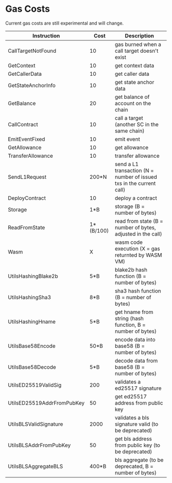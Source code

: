 # Gas Costs

Current gas costs are still experimental and will change.

| Instruction                | Cost      | Description                                                          |
| -------------------------- |-----------|----------------------------------------------------------------------|
| CallTargetNotFound         | 10        | gas burned when a call target doesn't exist                          |
| GetContext                 | 10        | get context data                                                     |
| GetCallerData              | 10        | get caller data                                                      |
| GetStateAnchorInfo         | 10        | get state anchor data                                                |
| GetBalance                 | 20        | get balance of account on the chain                                  |
| CallContract               | 10        | call a target (another SC in the same chain)                         |
| EmitEventFixed             | 10        | emit event                                                           |
| GetAllowance               | 10        | get allowance                                                        |
| TransferAllowance          | 10        | transfer allowance                                                   |
| SendL1Request              | 200*N     | send a L1 transaction (N = number of issued txs in the current call) |
| DeployContract             | 10        | deploy a contract                                                    |
| Storage                    | 1*B       | storage (B = number of bytes)                                        |
| ReadFromState              | 1*(B/100) | read from state (B = number of bytes, adjusted in the call)          |
| Wasm                       | X         | wasm code execution (X = gas returnted by WASM VM)                   |
| UtilsHashingBlake2b        | 5*B       | blake2b hash function (B = number of bytes)                          |
| UtilsHashingSha3           | 8*B       | sha3 hash function (B = number of bytes)                             |
| UtilsHashingHname          | 5*B       | get hname from string (hash function, B = number of bytes)           |
| UtilsBase58Encode          | 50*B      | encode data into base58 (B = number of bytes)                        |
| UtilsBase58Decode          | 5*B       | decode data from base58 (B = number of bytes)                        |
| UtilsED25519ValidSig       | 200       | validates a ed25517 signature                                        |
| UtilsED25519AddrFromPubKey | 50        | get ed25517 address from public key                                  |
| UtilsBLSValidSignature     | 2000      | validates a bls signature valid (to be deprecated)                   |
| UtilsBLSAddrFromPubKey     | 50        | get bls address from public key (to be deprecated)                   |
| UtilsBLSAggregateBLS       | 400*B     | bls aggregate (to be deprecated, B = number of bytes)                |
